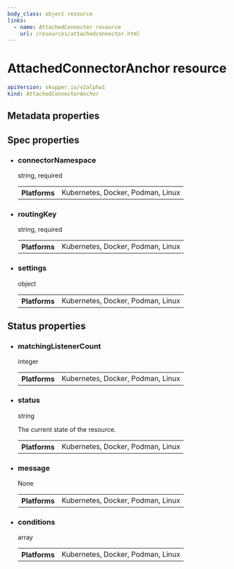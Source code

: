```yaml
---
body_class: object resource
links:
  - name: AttachedConnector resource
    url: /resources/attachedconnector.html
---
```


# AttachedConnectorAnchor resource

<section>

~~~ yaml
apiVersion: skupper.io/v2alpha1
kind: AttachedConnectorAnchor
~~~

</section>

<section class="attributes">

## Metadata properties

</section>

<section class="attributes">

## Spec properties

- <div class="attribute"><h3 id="spec-connectornamespace">connectorNamespace</h3><div>string, required</div></div>

  <table class="fields"><tr><th>Platforms</th><td>Kubernetes, Docker, Podman, Linux</td></table>

- <div class="attribute"><h3 id="spec-routingkey">routingKey</h3><div>string, required</div></div>

  <table class="fields"><tr><th>Platforms</th><td>Kubernetes, Docker, Podman, Linux</td></table>

- <div class="attribute"><h3 id="spec-settings">settings</h3><div>object</div></div>

  <table class="fields"><tr><th>Platforms</th><td>Kubernetes, Docker, Podman, Linux</td></table>

</section>

<section class="attributes">

## Status properties

- <div class="attribute"><h3 id="status-matchinglistenercount">matchingListenerCount</h3><div>integer</div></div>

  <table class="fields"><tr><th>Platforms</th><td>Kubernetes, Docker, Podman, Linux</td></table>

- <div class="attribute"><h3 id="status-status">status</h3><div>string</div></div>

  The current state of the resource.

  <table class="fields"><tr><th>Platforms</th><td>Kubernetes, Docker, Podman, Linux</td></table>

- <div class="attribute"><h3 id="status-message">message</h3><div>None</div></div>

  <table class="fields"><tr><th>Platforms</th><td>Kubernetes, Docker, Podman, Linux</td></table>

- <div class="attribute"><h3 id="status-conditions">conditions</h3><div>array</div></div>

  <table class="fields"><tr><th>Platforms</th><td>Kubernetes, Docker, Podman, Linux</td></table>

</section>
